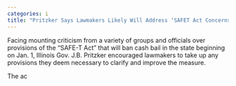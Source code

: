 ```yaml
---
categories: i
title: "Pritzker Says Lawmakers Likely Will Address ‘SAFET Act Concerns During Fall Veto Session"
---
```


Facing mounting criticism from a variety of groups and officials over provisions of the “SAFE-T Act” that will ban cash bail in the state beginning on Jan. 1, Illinois Gov. J.B. Pritzker encouraged lawmakers to take up any provisions they deem necessary to clarify and improve the measure.



The ac